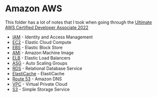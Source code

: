 # Amazon AWS

This folder has a lot of notes that I took when going through the [Ultimate AWS Certified Developer Associate 2022](https://www.udemy.com/course/aws-certified-developer-associate-dva-c01/)

- [IAM](IAM.md) - Identity and Access Management
- [EC2](EC2.md) - Elastic Cloud Compute
- [EBS](EBS.md) - Elastic Block Store
- [AMI](AMI.md) - Amazon Machine Image
- [ELB](ELB.md) - Elastic Load Balancers
- [ASG](ASG.md) - Auto Scaling Groups
- [RDS](RDS.md) - Relational Database Service
- [ElastiCache](ElastiCache.md) - ElastiCache
- [Route 53](Route53.md) - Amazon DNS
- [VPC](VPC.md) - Virtual Private Cloud
- [S3](S3.md) - Simple Storage Service
